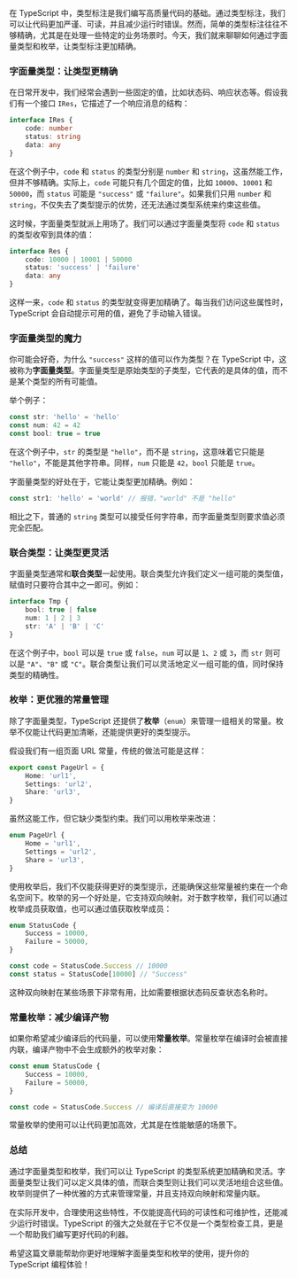 在 TypeScript 中，类型标注是我们编写高质量代码的基础。通过类型标注，我们可以让代码更加严谨、可读，并且减少运行时错误。然而，简单的类型标注往往不够精确，尤其是在处理一些特定的业务场景时。今天，我们就来聊聊如何通过字面量类型和枚举，让类型标注更加精确。

### 字面量类型：让类型更精确

在日常开发中，我们经常会遇到一些固定的值，比如状态码、响应状态等。假设我们有一个接口 `IRes`，它描述了一个响应消息的结构：

```typescript
interface IRes {
	code: number
	status: string
	data: any
}
```

在这个例子中，`code` 和 `status` 的类型分别是 `number` 和 `string`，这虽然能工作，但并不够精确。实际上，`code` 可能只有几个固定的值，比如 `10000`、`10001` 和 `50000`，而 `status` 可能是 `"success"` 或 `"failure"`。如果我们只用 `number` 和 `string`，不仅失去了类型提示的优势，还无法通过类型系统来约束这些值。

这时候，字面量类型就派上用场了。我们可以通过字面量类型将 `code` 和 `status` 的类型收窄到具体的值：

```typescript
interface Res {
	code: 10000 | 10001 | 50000
	status: 'success' | 'failure'
	data: any
}
```

这样一来，`code` 和 `status` 的类型就变得更加精确了。每当我们访问这些属性时，TypeScript 会自动提示可用的值，避免了手动输入错误。

### 字面量类型的魔力

你可能会好奇，为什么 `"success"` 这样的值可以作为类型？在 TypeScript 中，这被称为**字面量类型**。字面量类型是原始类型的子类型，它代表的是具体的值，而不是某个类型的所有可能值。

举个例子：

```typescript
const str: 'hello' = 'hello'
const num: 42 = 42
const bool: true = true
```

在这个例子中，`str` 的类型是 `"hello"`，而不是 `string`，这意味着它只能是 `"hello"`，不能是其他字符串。同样，`num` 只能是 `42`，`bool` 只能是 `true`。

字面量类型的好处在于，它能让类型更加精确。例如：

```typescript
const str1: 'hello' = 'world' // 报错，"world" 不是 "hello"
```

相比之下，普通的 `string` 类型可以接受任何字符串，而字面量类型则要求值必须完全匹配。

### 联合类型：让类型更灵活

字面量类型通常和**联合类型**一起使用。联合类型允许我们定义一组可能的类型值，赋值时只要符合其中之一即可。例如：

```typescript
interface Tmp {
	bool: true | false
	num: 1 | 2 | 3
	str: 'A' | 'B' | 'C'
}
```

在这个例子中，`bool` 可以是 `true` 或 `false`，`num` 可以是 `1`、`2` 或 `3`，而 `str` 则可以是 `"A"`、`"B"` 或 `"C"`。联合类型让我们可以灵活地定义一组可能的值，同时保持类型的精确性。

### 枚举：更优雅的常量管理

除了字面量类型，TypeScript 还提供了**枚举**（`enum`）来管理一组相关的常量。枚举不仅能让代码更加清晰，还能提供更好的类型提示。

假设我们有一组页面 URL 常量，传统的做法可能是这样：

```typescript
export const PageUrl = {
	Home: 'url1',
	Settings: 'url2',
	Share: 'url3',
}
```

虽然这能工作，但它缺少类型约束。我们可以用枚举来改进：

```typescript
enum PageUrl {
	Home = 'url1',
	Settings = 'url2',
	Share = 'url3',
}
```

使用枚举后，我们不仅能获得更好的类型提示，还能确保这些常量被约束在一个命名空间下。枚举的另一个好处是，它支持双向映射。对于数字枚举，我们可以通过枚举成员获取值，也可以通过值获取枚举成员：

```typescript
enum StatusCode {
	Success = 10000,
	Failure = 50000,
}

const code = StatusCode.Success // 10000
const status = StatusCode[10000] // "Success"
```

这种双向映射在某些场景下非常有用，比如需要根据状态码反查状态名称时。

### 常量枚举：减少编译产物

如果你希望减少编译后的代码量，可以使用**常量枚举**。常量枚举在编译时会被直接内联，编译产物中不会生成额外的枚举对象：

```typescript
const enum StatusCode {
	Success = 10000,
	Failure = 50000,
}

const code = StatusCode.Success // 编译后直接变为 10000
```

常量枚举的使用可以让代码更加高效，尤其是在性能敏感的场景下。

### 总结

通过字面量类型和枚举，我们可以让 TypeScript 的类型系统更加精确和灵活。字面量类型让我们可以定义具体的值，而联合类型则让我们可以灵活地组合这些值。枚举则提供了一种优雅的方式来管理常量，并且支持双向映射和常量内联。

在实际开发中，合理使用这些特性，不仅能提高代码的可读性和可维护性，还能减少运行时错误。TypeScript 的强大之处就在于它不仅是一个类型检查工具，更是一个帮助我们编写更好代码的利器。

希望这篇文章能帮助你更好地理解字面量类型和枚举的使用，提升你的 TypeScript 编程体验！
